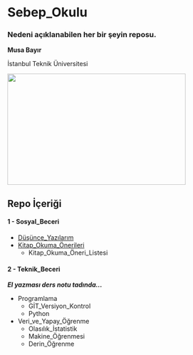 # Sebep_Okulu
 
### Nedeni açıklanabilen her bir şeyin reposu.

**Musa Bayır**

İstanbul Teknik Üniversitesi

<img src="https://github.com/bayirm15/Sebep_Okulu/blob/main/sebep-okulu-logo.png" width="400" height="250">

## Repo İçeriği

#### 1 - Sosyal_Beceri 
- [Düşünce_Yazılarım](https://github.com/bayirm15/Sebep_Okulu/tree/main/Sosyal_Beceri/Düşünce_Yazılarım)
- [Kitap_Okuma_Önerileri](https://github.com/bayirm15/Sebep_Okulu/tree/main/Sosyal_Beceri/Kitap_Okuma_Önerileri)
  - Kitap_Okuma_Öneri_Listesi
#### 2 - Teknik_Beceri
***El yazması ders notu tadında...***
- Programlama
  - GİT_Versiyon_Kontrol
  - Python
- Veri_ve_Yapay_Öğrenme
  - Olasılık_İstatistik
  - Makine_Öğrenmesi
  - Derin_Öğrenme
